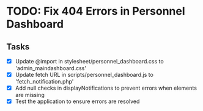 # TODO: Fix 404 Errors in Personnel Dashboard

## Tasks
- [x] Update @import in stylesheet/personnel_dashboard.css to 'admin_maindashboard.css'
- [x] Update fetch URL in scripts/personnel_dashboard.js to 'fetch_notification.php'
- [x] Add null checks in displayNotifications to prevent errors when elements are missing
- [x] Test the application to ensure errors are resolved
